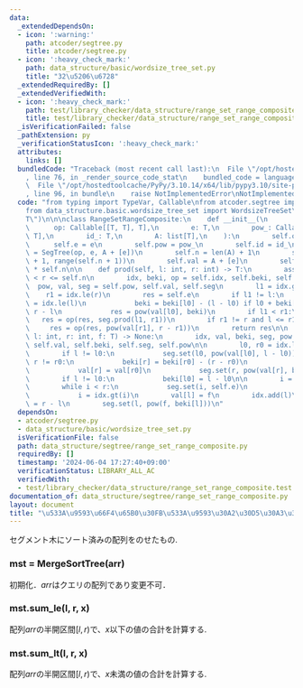 ```yaml
---
data:
  _extendedDependsOn:
  - icon: ':warning:'
    path: atcoder/segtree.py
    title: atcoder/segtree.py
  - icon: ':heavy_check_mark:'
    path: data_structure/basic/wordsize_tree_set.py
    title: "32\u5206\u6728"
  _extendedRequiredBy: []
  _extendedVerifiedWith:
  - icon: ':heavy_check_mark:'
    path: test/library_checker/data_structure/range_set_range_composite.test.py
    title: test/library_checker/data_structure/range_set_range_composite.test.py
  _isVerificationFailed: false
  _pathExtension: py
  _verificationStatusIcon: ':heavy_check_mark:'
  attributes:
    links: []
  bundledCode: "Traceback (most recent call last):\n  File \"/opt/hostedtoolcache/PyPy/3.10.14/x64/lib/pypy3.10/site-packages/onlinejudge_verify/documentation/build.py\"\
    , line 76, in _render_source_code_stat\n    bundled_code = language.bundle(\n\
    \  File \"/opt/hostedtoolcache/PyPy/3.10.14/x64/lib/pypy3.10/site-packages/onlinejudge_verify/languages/python.py\"\
    , line 96, in bundle\n    raise NotImplementedError\nNotImplementedError\n"
  code: "from typing import TypeVar, Callable\nfrom atcoder.segtree import SegTree\n\
    from data_structure.basic.wordsize_tree_set import WordsizeTreeSet\n\nT = TypeVar(\"\
    T\")\n\n\nclass RangeSetRangeComposite:\n    def __init__(\n        self,\n  \
    \      op: Callable[[T, T], T],\n        e: T,\n        pow_: Callable[[T, int],\
    \ T],\n        id_: T,\n        A: list[T],\n    ):\n        self.op = op\n  \
    \      self.e = e\n        self.pow = pow_\n        self.id = id_\n        self.seg\
    \ = SegTree(op, e, A + [e])\n        self.n = len(A) + 1\n        self.idx = WordsizeTreeSet(self.n\
    \ + 1, range(self.n + 1))\n        self.val = A + [e]\n        self.beki = [1]\
    \ * self.n\n\n    def prod(self, l: int, r: int) -> T:\n        assert 0 <= l\
    \ < r <= self.n\n        idx, beki, op = self.idx, self.beki, self.op\n      \
    \  pow, val, seg = self.pow, self.val, self.seg\n        l1 = idx.ge(l)\n    \
    \    r1 = idx.le(r)\n        res = self.e\n        if l1 != l:\n            l0\
    \ = idx.le(l)\n            beki = beki[l0] - (l - l0) if l0 + beki[l0] <= r else\
    \ r - l\n            res = pow(val[l0], beki)\n        if l1 < r1:\n         \
    \   res = op(res, seg.prod(l1, r1))\n        if r1 != r and l <= r1:\n       \
    \     res = op(res, pow(val[r1], r - r1))\n        return res\n\n    def apply(self,\
    \ l: int, r: int, f: T) -> None:\n        idx, val, beki, seg, pow = self.idx,\
    \ self.val, self.beki, self.seg, self.pow\n\n        l0, r0 = idx.le(l), idx.le(r)\n\
    \        if l != l0:\n            seg.set(l0, pow(val[l0], l - l0))\n        if\
    \ r != r0:\n            beki[r] = beki[r0] - (r - r0)\n            idx.add(r)\n\
    \            val[r] = val[r0]\n            seg.set(r, pow(val[r], beki[r]))\n\
    \        if l != l0:\n            beki[l0] = l - l0\n\n        i = idx.gt(l)\n\
    \        while i < r:\n            seg.set(i, self.e)\n            idx.discard(i)\n\
    \            i = idx.gt(i)\n        val[l] = f\n        idx.add(l)\n        beki[l]\
    \ = r - l\n        seg.set(l, pow(f, beki[l]))\n"
  dependsOn:
  - atcoder/segtree.py
  - data_structure/basic/wordsize_tree_set.py
  isVerificationFile: false
  path: data_structure/segtree/range_set_range_composite.py
  requiredBy: []
  timestamp: '2024-06-04 17:27:40+09:00'
  verificationStatus: LIBRARY_ALL_AC
  verifiedWith:
  - test/library_checker/data_structure/range_set_range_composite.test.py
documentation_of: data_structure/segtree/range_set_range_composite.py
layout: document
title: "\u533A\u9593\u66F4\u65B0\u30FB\u533A\u9593\u30A2\u30D5\u30A3\u30F3"
---
```


セグメント木にソート済みの配列をのせたもの.


### mst = MergeSortTree(arr)

初期化．$arr$はクエリの配列であり変更不可．

### mst.sum_le(l, r, x)

配列$arr$の半開区間$[l,r)$で、$x$以下の値の合計を計算する.

### mst.sum_lt(l, r, x)

配列$arr$の半開区間$[l,r)$で、$x$未満の値の合計を計算する.